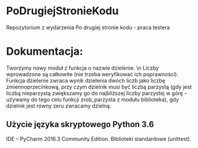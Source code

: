 # PoDrugiejStronieKodu
Repozytorium z wydarzenia Po drugiej stronie kodu - praca testera
# Dokumentacja:
 Tworzymy nowy moduł z funkcja o nazwie dzielenie. \n
 Liczby wprowadzone są całkowite (nie trzeba weryfikować ich poprawności). 
 Funkcja dzielenie zwraca wynik dzielenia dwóch liczb jako liczbę zmiennoprzecinkową, przy czym dzielnik musi być liczbą parzystą (gdy jest liczbą nieparzystą zwiększamy go do najbliższej liczby parzystej w górę – używamy do tego celu funkcji zrob_parzysta z modułu biblioteka), gdy dzielnik jest równy zeru zwracamy dzielną.
## Użycie języka skryptowego Python 3.6
 IDE – PyCharm 2016.3 Community Edition. 
 Biblioteki standardowe (unittest). 
